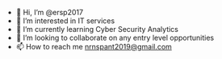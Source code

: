 - 👋 Hi, I’m @ersp2017
- 👀 I’m interested in IT services
- 🌱 I’m currently learning Cyber Security Analytics
- 💞️ I’m looking to collaborate on any entry level opportunities
- 📫 How to reach me nrnspant2019@gmail.com

<!---
ersp2017/ersp2017 is a ✨ special ✨ repository because its `README.md` (this file) appears on your GitHub profile.
You can click the Preview link to take a look at your changes.
--->
